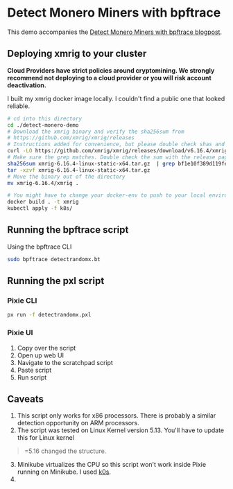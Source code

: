 # Detect Monero Miners with bpftrace
This demo accompanies the [Detect Monero Miners with bpftrace blogpost]().

## Deploying xmrig to your cluster
**Cloud Providers have strict policies around cryptomining. We strongly recommend not deploying
to a cloud provider or you will risk account deactivation.**

I built my xmrig docker image locally. I couldn't find a public one that looked reliable.

```bash
# cd into this directory
cd ./detect-monero-demo
# Download the xmrig binary and verify the sha256sum from
# https://github.com/xmrig/xmrig/releases
# Instructions added for convenience, but please double check shas and download paths.
curl -LO https://github.com/xmrig/xmrig/releases/download/v6.16.4/xmrig-6.16.4-linux-static-x64.tar.gz
# Make sure the grep matches. Double check the sum with the release page.
sha256sum xmrig-6.16.4-linux-static-x64.tar.gz  | grep bf1e10f389d119fe4f72950a6a59bc6a74ba99faa48e5c959edabcdc234ac457
tar -xzvf xmrig-6.16.4-linux-static-x64.tar.gz
# Move the binary out of the directory
mv xmrig-6.16.4/xmrig .

# You might have to change your docker-env to push to your local environment 
docker build . -t xmrig
kubectl apply -f k8s/
```

## Running the bpftrace script
Using the bpftrace CLI

```bash
sudo bpftrace detectrandomx.bt
```

## Running the pxl script
### Pixie CLI
```bash
px run -f detectrandomx.pxl
```
### Pixie UI 
1. Copy over the script
2. Open up web UI
3. Navigate to the scratchpad script
4. Paste script
5. Run script

## Caveats
1. This script only works for x86 processors. There is probably a similar detection opportunity
on ARM processors.
2. The script was tested on Linux Kernel version 5.13. You'll have to update this for Linux kernel 
>=5.16 changed the structure.
3. Minikube virtualizes the CPU so this script won't work inside Pixie running on Minikube. I
used [k0s](https://k0sproject.io/). 
4. 


